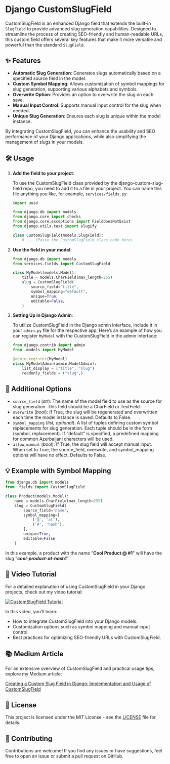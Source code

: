 # Django CustomSlugField

CustomSlugField is an enhanced Django field that extends the built-in `SlugField` to provide advanced slug generation capabilities. Designed to streamline the process of creating SEO-friendly and human-readable URLs, this custom field offers several key features that make it more versatile and powerful than the standard `SlugField`.

## ✨ Features

- **Automatic Slug Generation**: Generates slugs automatically based on a specified source field in the model.
- **Custom Symbol Mapping**: Allows customization of symbol mappings for slug generation, supporting various alphabets and symbols.
- **Overwrite Option**: Provides an option to overwrite the slug on each save.
- **Manual Input Control**: Supports manual input control for the slug when needed.
- **Unique Slug Generation**: Ensures each slug is unique within the model instance.

By integrating CustomSlugField, you can enhance the usability and SEO performance of your Django applications, while also simplifying the management of slugs in your models.

## 🛠️ Usage

1. **Add the field to your project**:

    To use the CustomSlugField class provided by the django-custom-slug-field repo, you need to add it to a file in your project. You can name this file anything you like, for example, `services/fields.py`:

    ```python
    import uuid

    from django.db import models
    from django.core import checks
    from django.core.exceptions import FieldDoesNotExist
    from django.utils.text import slugify

    class CustomSlugField(models.SlugField):
        # ... (Paste the CustomSlugField class code here)
    ```

2. **Use the field in your model**:

    ```python
    from django.db import models
    from services.fields import CustomSlugField 

    class MyModel(models.Model):
        title = models.CharField(max_length=255)
        slug = CustomSlugField(
            source_field="title",
            symbol_mapping="default",
            unique=True,
            editable=False,
        )
    ```

3. **Setting Up in Django Admin**:
   
    To utilize CustomSlugField in the Django admin interface, include it in your `admin.py` file for the respective app. Here’s an example of how you can register `MyModel` with the CustomSlugField in the admin interface:

    ```python
    from django.contrib import admin
    from .models import MyModel

    @admin.register(MyModel)
    class MyModelAdmin(admin.ModelAdmin):
        list_display = ("title", "slug")
        readonly_fields = ("slug",)
    ```

## 🔧 Additional Options

- `source_field` (*str*): The name of the model field to use as the source for slug generation. This field should be a CharField or TextField.
- `overwrite` (*bool*): If True, the slug will be regenerated and overwritten each time the model instance is saved. Defaults to False.
- `symbol_mapping` (*list, optional*): A list of tuples defining custom symbol replacements for slug generation. Each tuple should be in the form (symbol, replacement). If "default" is specified, a predefined mapping for common Azerbaijani characters will be used.
- `allow_manual` (*bool*): If True, the slug field will accept manual input. When set to True, the source_field, overwrite, and symbol_mapping options will have no effect. Defaults to False.

## 💡 Example with Symbol Mapping

```python
from django.db import models
from .fields import CustomSlugField 

class Product(models.Model):
    name = models.CharField(max_length=255)
    slug = CustomSlugField(
        source_field='name', 
        symbol_mapping=[
            ('@', 'at'), 
            ('#', 'hash'),
        ],
        unique=True, 
        editable=False
    )
```

In this example, a product with the name "**Cool Product @ #1**" will have the slug "***cool-product-at-hash1***".

## 🎥 Video Tutorial

For a detailed explanation of using CustomSlugField in your Django projects, check out my video tutorial:

[![CustomSlugField Tutorial](https://img.youtube.com/vi/YoegQvbgrpA/maxresdefault.jpg)](https://www.youtube.com/watch?v=YoegQvbgrpA)

In this video, you'll learn:

- How to integrate CustomSlugField into your Django models.
- Customization options such as symbol mapping and manual input control.
- Best practices for optimizing SEO-friendly URLs with CustomSlugField.

## 📚 Medium Article

For an extensive overview of CustomSlugField and practical usage tips, explore my Medium article:

[Creating a Custom Slug Field in Django: Implementation and Usage of CustomSlugField](https://medium.com/@jeihunpiriyev/django-da-xüsusi-slug-sahəsi-yaratmaq-customslugfield-in-tətbiqi-və-i̇stifadəsi-c2aeb3461374)

## 📄 License

This project is licensed under the MIT License - see the [LICENSE](LICENSE) file for details.

## 🤝 Contributing

Contributions are welcome! If you find any issues or have suggestions, feel free to open an issue or submit a pull request on GitHub.
